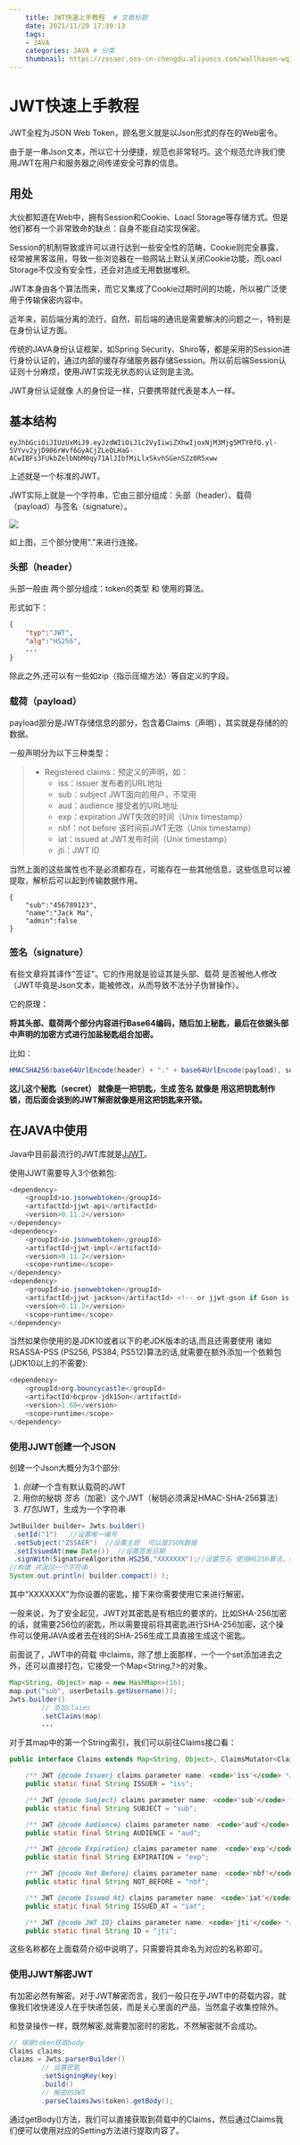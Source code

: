 ```yaml
---
    title: JWT快速上手教程  # 文章标题  
    date: 2021/11/29 17:39:13
    tags:
    - JAVA
    categories: JAVA # 分类
    thumbnail: https://zssaer.oss-cn-chengdu.aliyuncs.com/wallhaven-wq35yp.jpg?x-oss-process=style/wallpaper # 略缩图 
---
```


# JWT快速上手教程

JWT全程为JSON Web Token，顾名思义就是以Json形式的存在的Web密令。

由于是一串Json文本，所以它十分便捷，规范也非常轻巧。这个规范允许我们使用JWT在用户和服务器之间传递安全可靠的信息。

## 用处

大伙都知道在Web中，拥有Session和Cookie、Loacl Storage等存储方式。但是他们都有一个非常致命的缺点：自身不能自动实现保密。

Session的机制导致或许可以进行达到一些安全性的范畴，Cookie则完全暴露，经常被黑客滥用，导致一些浏览器在一些网站上默认关闭Cookie功能，而Loacl Storage不仅没有安全性，还会对造成无用数据堆积。

JWT本身由各个算法而来，而它又集成了Cookie过期时间的功能，所以被广泛使用于传输保密内容中。

近年来，前后端分离的流行，自然，前后端的通讯是需要解决的问题之一，特别是在身份认证方面。

传统的JAVA身份认证框架，如Spring Security、Shiro等，都是采用的Session进行身份认证的，通过内部的缓存存储服务器存储Session。所以前后端Session认证则十分麻烦，使用JWT实现无状态的认证则是主流。

JWT身份认证就像 人的身份证一样，只要携带就代表是本人一样。

## 基本结构

```
eyJhbGciOiJIUzUxMiJ9.eyJzdWIiOiJ1c2VyIiwiZXhwIjoxNjM3Mjg5MTY0fQ.yl-5VYvv2yjD906rWvf6GyACjZLeQLHaG-ACwIBFs3FUkbZelbNbM0qy71AlJIbfMiLlxSkvhSGenSZz0R5xww
```

上述就是一个标准的JWT。

JWT实际上就是一个字符串，它由三部分组成：头部（header）、载荷（payload）与签名（signature）。

![](https://zssaer.oss-cn-chengdu.aliyuncs.com/aHR0cHM6Ly9pLmxvbGkubmV0LzIwMTkvMTAvMTUvRXFZTm9iN1ZGOHRTZUdqLnBuZw.png)

如上图，三个部分使用“.”来进行连接。

### 头部（header）

头部一般由 两个部分组成：token的类型 和 使用的算法。

形式如下：

```json
{
    "typ":"JWT",
	"alg":"HS256",
    ...
}
```

除此之外,还可以有一些如zip（指示压缩方法）等自定义的字段。

### 载荷（payload）

payload部分是JWT存储信息的部分，包含着Claims（声明），其实就是存储的的数据。

一般声明分为以下三种类型：

> * Registered claims：预定义的声明，如：
>   * iss：issuer 发布者的URL地址
>   * sub：subject JWT面向的用户，不常用
>   * aud：audience 接受者的URL地址
>   * exp：expiration JWT失效的时间（Unix timestamp）
>   * nbf：not before 该时间前JWT无效（Unix timestamp）
>   * iat：issued at JWT发布时间（Unix timestamp）
>   * jti：JWT ID

当然上面的这些属性也不是必须都存在，可能存在一些其他信息，这些信息可以被提取，解析后可以起到传输数据作用。

```
{
    "sub":"456789123",
    "name":"Jack Ma",
    "admin":false
}
```

### 签名（signature）

有些文章将其译作"签证"。它的作用就是验证其是头部、载荷 是否被他人修改（JWT毕竟是Json文本，能被修改，从而导致不法分子伪冒操作）。

它的原理：

**将其头部、载荷两个部分内容进行Base64编码，随后加上秘匙，最后在依据头部中声明的加密方式进行加盐秘匙组合加密。**

比如：

```java
HMACSHA256(base64UrlEncode(header) + "." + base64UrlEncode(payload), secret)
```

**这儿这个秘匙（secret） 就像是一把钥匙，生成 签名 就像是 用这把钥匙制作锁，而后面会谈到的JWT解密就像是用这把钥匙来开锁。**





## 在JAVA中使用

Java中目前最流行的JWT库就是[JJWT](https://github.com/jwtk/jjwt)。

使用JJWT需要导入3个依赖包:

```java
<dependency>
    <groupId>io.jsonwebtoken</groupId>
    <artifactId>jjwt-api</artifactId>
    <version>0.11.2</version>
</dependency>
<dependency>
    <groupId>io.jsonwebtoken</groupId>
    <artifactId>jjwt-impl</artifactId>
    <version>0.11.2</version>
    <scope>runtime</scope>
</dependency>
<dependency>
    <groupId>io.jsonwebtoken</groupId>
    <artifactId>jjwt-jackson</artifactId> <!-- or jjwt-gson if Gson is preferred -->
    <version>0.11.2</version>
    <scope>runtime</scope>
</dependency>
```

当然如果你使用的是JDK10或者以下的老JDK版本的话,而且还需要使用 诸如RSASSA-PSS (PS256, PS384, PS512)算法的话,就需要在额外添加一个依赖包(JDK10以上的不需要):

```java
<dependency>
    <groupId>org.bouncycastle</groupId>
    <artifactId>bcprov-jdk15on</artifactId>
    <version>1.60</version>
    <scope>runtime</scope>
</dependency>
```



### 使用JJWT创建一个JSON

创建一个Json大概分为3个部分:

1. *创建*一个含有默认载荷的JWT
2. 用你的秘钥 *签名*（加密）这个JWT（秘钥必须满足HMAC-SHA-256算法）
3. *打包*JWT，生成为一个字符串

```java
JwtBuilder builder= Jwts.builder()
 .setId("1")   //设置唯一编号
 .setSubject("ZSSAER")  //设置主题  可以是JSON数据
 .setIssuedAt(new Date())  //设置签发日期
 .signWith(SignatureAlgorithm.HS256,"XXXXXXX");//设置签名 使用HS256算法，并设置SecretKey(字符串)
//构建 并返回一个字符串 
System.out.println( builder.compact() );
```

其中“XXXXXXX"为你设置的密匙，接下来你需要使用它来进行解密。

一般来说，为了安全起见，JWT对其密匙是有相应的要求的，比如SHA-256加密的话，就需要256位的密匙，所以需要提前将其密匙进行SHA-256加密，这个操作可以使用JAVA或者去在线的SHA-256生成工具直接生成这个密匙。



前面说了，JWT中的荷载 中claims，除了想上面那样，一个一个set添加进去之外，还可以直接打包，它接受一个Map<String,?>的对象。

```java
Map<String, Object> map = new HashMap<>(16);
map.put("sub", userDetails.getUsername());
Jwts.builder()
        // 添加claims
        .setClaims(map)
    	...
```

对于其map中的第一个String索引，我们可以前往Claims接口看：

```java
public interface Claims extends Map<String, Object>, ClaimsMutator<Claims> {

    /** JWT {@code Issuer} claims parameter name: <code>"iss"</code> */
    public static final String ISSUER = "iss";

    /** JWT {@code Subject} claims parameter name: <code>"sub"</code> */
    public static final String SUBJECT = "sub";

    /** JWT {@code Audience} claims parameter name: <code>"aud"</code> */
    public static final String AUDIENCE = "aud";

    /** JWT {@code Expiration} claims parameter name: <code>"exp"</code> */
    public static final String EXPIRATION = "exp";

    /** JWT {@code Not Before} claims parameter name: <code>"nbf"</code> */
    public static final String NOT_BEFORE = "nbf";

    /** JWT {@code Issued At} claims parameter name: <code>"iat"</code> */
    public static final String ISSUED_AT = "iat";

    /** JWT {@code JWT ID} claims parameter name: <code>"jti"</code> */
    public static final String ID = "jti";
```

这些名称都在上面载荷介绍中说明了，只需要将其命名为对应的名称即可。



### 使用JJWT解密JWT

有加密必然有解密。对于JWT解密而言，我们一般只在乎JWT中的荷载内容，就像我们收快递没人在乎快递包装，而是关心里面的产品，当然盒子收集控除外。

和登录操作一样，既然解密,就需要加密时的密匙，不然解密就不会成功。

```java
// 根据token获取body
Claims claims;
claims = Jwts.parserBuilder()
        // 设置密匙
        .setSigningKey(key)
        .build()
        // 解密的JWT
        .parseClaimsJws(token).getBody();
```

通过getBody()方法，我们可以直接获取到荷载中的Claims，然后通过Claims我们便可以使用对应的Setting方法进行提取内容了。